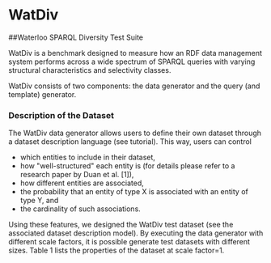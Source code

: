 # WatDiv
##Waterloo SPARQL Diversity Test Suite

WatDiv is a benchmark designed to measure how an RDF data management system performs across a wide spectrum of SPARQL queries with varying structural characteristics and selectivity classes.

WatDiv consists of two components: the data generator and the query (and template) generator.

### Description of the Dataset

The WatDiv data generator allows users to define their own dataset through a dataset description language (see tutorial). This way, users can control

- which entities to include in their dataset,
- how "well-structured" each entity is (for details please refer to a research paper by Duan et al. [1]),
- how different entities are associated,
- the probability that an entity of type X is associated with an entity of type Y, and
- the cardinality of such associations.

Using these features, we designed the WatDiv test dataset (see the associated dataset description model). By executing the data generator with different scale factors, it is possible generate test datasets with different sizes. Table 1 lists the properties of the dataset at scale factor=1.
